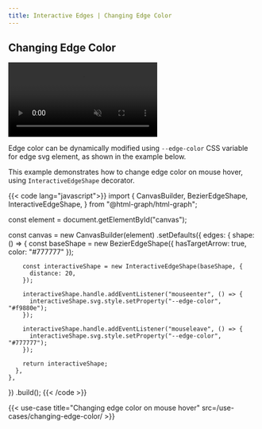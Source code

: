 ```yaml
---
title: Interactive Edges | Changing Edge Color
---
```


## Changing Edge Color

<a href="/use-cases/changing-edge-color/" target="_blank" aria-label="Changing edge color">
  <div class="video">
    <video autoplay muted loop>
      <source src="/media/changing-edge-color.webm">
    </video>
  </div>
</a>


Edge color can be dynamically modified using `--edge-color` CSS variable for edge svg element, as
shown in the example below.

This example demonstrates how to change edge color on mouse hover, using
`InteractiveEdgeShape` decorator.

{{< code lang="javascript">}}
import {
  CanvasBuilder,
  BezierEdgeShape,
  InteractiveEdgeShape,
} from "@html-graph/html-graph";

const element = document.getElementById("canvas");

const canvas = new CanvasBuilder(element)
  .setDefaults({
    edges: {
      shape: () => {
        const baseShape = new BezierEdgeShape({
          hasTargetArrow: true,
          color: "#777777"
        });

        const interactiveShape = new InteractiveEdgeShape(baseShape, {
          distance: 20,
        });

        interactiveShape.handle.addEventListener("mouseenter", () => {
          interactiveShape.svg.style.setProperty("--edge-color", "#f9880e");
        });

        interactiveShape.handle.addEventListener("mouseleave", () => {
          interactiveShape.svg.style.setProperty("--edge-color", "#777777");
        });

        return interactiveShape;
      },
    },
  })
  .build();
{{< /code >}}

{{< use-case title="Changing edge color on mouse hover" src=/use-cases/changing-edge-color/ >}}
